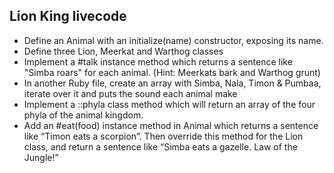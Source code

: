 ## Lion King livecode
* Define an Animal with an initialize(name) constructor, exposing its name.
* Define three Lion, Meerkat and Warthog classes
* Implement a #talk instance method which returns a sentence like "Simba roars" for each animal. (Hint: Meerkats bark and Warthog grunt)
* In another Ruby file, create an array with Simba, Nala, Timon & Pumbaa, iterate over it and puts the sound each animal make
* Implement a ::phyla class method which will return an array of the four phyla of the animal kingdom.
* Add an #eat(food) instance method in Animal which returns a sentence like “Timon eats a scorpion”. Then override this method for the Lion class, and return a sentence like “Simba eats a gazelle. Law of the Jungle!”
